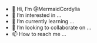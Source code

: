- 👋 Hi, I’m @MermaidCordylia
- 👀 I’m interested in ...
- 🌱 I’m currently learning ...
- 💞️ I’m looking to collaborate on ...
- 📫 How to reach me ...

<!---
MermaidCordylia/MermaidCordylia is a ✨ special ✨ repository because its `README.md` (this file) appears on your GitHub profile.
You can click the Preview link to take a look at your changes.
--->
